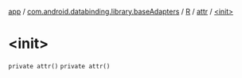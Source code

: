 [app](../../../index.md) / [com.android.databinding.library.baseAdapters](../../index.md) / [R](../index.md) / [attr](index.md) / [&lt;init&gt;](./-init-.md)

# &lt;init&gt;

`private attr()`
`private attr()`
